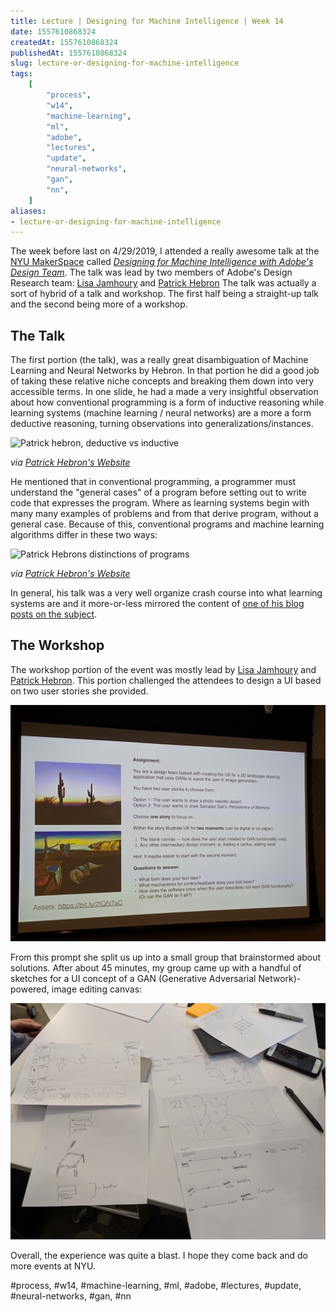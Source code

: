 ```yaml
---
title: Lecture | Designing for Machine Intelligence | Week 14
date: 1557610868324
createdAt: 1557610868324
publishedAt: 1557610868324
slug: lecture-or-designing-for-machine-intelligence
tags:
    [
        "process",
        "w14",
        "machine-learning",
        "ml",
        "adobe",
        "lectures",
        "update",
        "neural-networks",
        "gan",
        "nn",
    ]
aliases:
- lecture-or-designing-for-machine-intelligence
---
```


The week before last on 4/29/2019, I attended a really awesome talk at the [NYU MakerSpace](https://engineering.nyu.edu/research-innovation/makerspace) called [_Designing for Machine Intelligence with Adobe's Design Team_](https://www.eventbrite.com/e/designing-for-machine-intelligence-with-adobes-design-team-tickets-59924565990). The talk was lead by two members of Adobe's Design Research team: [Lisa Jamhoury](http://lisajamhoury.com/) and [Patrick Hebron](https://www.patrickhebron.com/) The talk was actually a sort of hybrid of a talk and workshop. The first half being a straight-up talk and the second being more of a workshop.

## The Talk

The first portion (the talk), was a really great disambiguation of Machine Learning and Neural Networks by Hebron. In that portion he did a good job of taking these relative niche concepts and breaking them down into very accessible terms. In one slide, he had a made a very insightful observation about how conventional programming is a form of inductive reasoning while learning systems (machine learning / neural networks) are a more a form deductive reasoning, turning observations into generalizations/instances.

![Patrick hebron, deductive vs inductive](https://www.patrickhebron.com/learning-machines/img/InductiveAndDeductive.png)

_via [Patrick Hebron's Website](https://www.patrickhebron.com/learning-machines/week1.html)_

He mentioned that in conventional programming, a programmer must understand the "general cases" of a program before setting out to write code that expresses the program. Where as learning systems begin with many many examples of problems and from that derive program, without a general case. Because of this, conventional programs and machine learning algorithms differ in these two ways:

![Patrick Hebrons distinctions of programs](https://www.patrickhebron.com/learning-machines/img/ProceduralPrecisionComparison.png)

_via [Patrick Hebron's Website](https://www.patrickhebron.com/learning-machines/week1.html)_

In general, his talk was a very well organize crash course into what learning systems are and it more-or-less mirrored the content of [one of his blog posts on the subject](https://www.patrickhebron.com/learning-machines/week1.html).

## The Workshop

The workshop portion of the event was mostly lead by [Lisa Jamhoury](http://lisajamhoury.com/) and [Patrick Hebron](https://www.patrickhebron.com/). This portion challenged the attendees to design a UI based on two user stories she provided.

![workshop promp](./prompt.jpg)

From this prompt she split us up into a small group that brainstormed about solutions. After about 45 minutes, my group came up with a handful of sketches for a UI concept of a GAN (Generative Adversarial Network)-powered, image editing canvas:

![UI for GAN-powered](./result.jpg)

Overall, the experience was quite a blast. I hope they come back and do more events at NYU.

#process, #w14, #machine-learning, #ml, #adobe, #lectures, #update, #neural-networks, #gan, #nn
